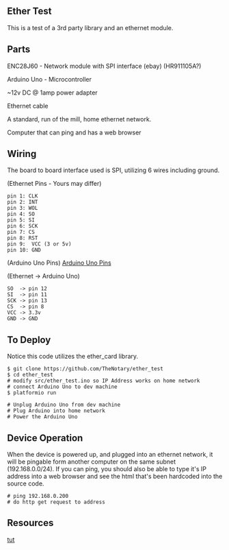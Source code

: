 ## Ether Test

This is a test of a 3rd party library and an ethernet module.  

## Parts

ENC28J60 - Network module with SPI interface (ebay) (HR911105A?)

Arduino Uno - Microcontroller

~12v DC @ 1amp power adapter

Ethernet cable

A standard, run of the mill, home ethernet network.

Computer that can ping and has a web browser

## Wiring

The board to board interface used is SPI, utilizing 6 wires including ground.  

(Ethernet Pins - Yours may differ)
```
pin 1: CLK
pin 2: INT
pin 3: WOL
pin 4: SO
pin 5: SI
pin 6: SCK
pin 7: CS
pin 8: RST
pin 9:  VCC (3 or 5v)
pin 10: GND
```

(Arduino Uno Pins)
[Arduino Uno Pins](http://www.electroschematics.com/wp-content/uploads/2013/01/Arduino-Uno-R3-Pinouts.png)

(Ethernet -> Arduino Uno)
```
SO  -> pin 12
SI  -> pin 11
SCK -> pin 13
CS  -> pin 8
VCC -> 3.3v
GND -> GND
```

## To Deploy

Notice this code utilizes the ether_card library.  

    $ git clone https://github.com/TheNotary/ether_test
    $ cd ether_test
    # modify src/ether_test.ino so IP Address works on home network
    # connect Arduino Uno to dev machine
    $ platformio run

    # Unplug Arduino Uno from dev machine
    # Plug Arduino into home network
    # Power the Arduino Uno


## Device Operation

When the device is powered up, and plugged into an ethernet network, it will be pingable form another computer on the same subnet (192.168.0.0/24).  If you can ping, you should also be able to type it's IP address into a web browser and see the html that's been hardcoded into the source code.  

    # ping 192.168.0.200
    # do http get request to address


## Resources

[tut](http://nathanhein.com/2013/02/getting-arduino-online-with-an-enc28j60/)

